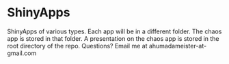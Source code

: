 # ShinyApps
ShinyApps of various types. Each app will be in a different folder.
The chaos app is stored in that folder.
A presentation on the chaos app is stored in the root directory of the repo.
Questions? Email me at ahumadameister-at-gmail.com
